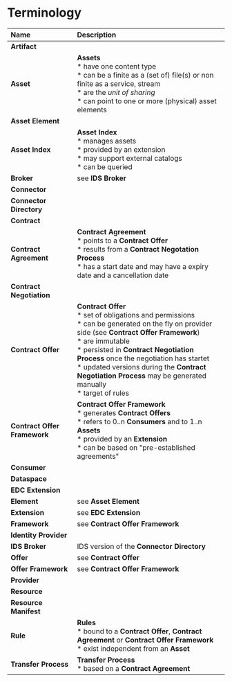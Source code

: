 # Terminology

| Name                                   | Description                                         |
|:---                                    |:---                                                 |
| **Artifact**                           |
| **Asset**                              | **Assets**<br/>* have one content type<br/>* can be a finite as a (set of) file(s) or non finite as a service, stream</br>* are the _unit of sharing_<br/>* can point to one or more (physical) asset elements
| **Asset Element**                      |
| **Asset Index**                        | **Asset Index**<br/>* manages assets<br/>* provided by an extension<br/>* may support external catalogs<br/>* can be queried 
| **Broker**                             | see **IDS Broker**
| **Connector**                          |
| **Connector Directory**                |
| **Contract**                           |
| **Contract Agreement**                 | **Contract Agreement**<br/>* points to a **Contract Offer**<br/>* results from a **Contract Negotation Process**<br/>* has a start date and may have a expiry date and a cancellation date
| **Contract Negotiation**               |
| **Contract Offer**                     | **Contract Offer**<br/>* set of obligations and permissions<br/>* can be generated on the fly on provider side (see **Contract Offer Framework**)<br/>* are immutable<br/>* persisted in **Contract Negotiation Process** once the negotiation has startet<br/>* updated versions during the **Contract Negotiation Process** may be generated manually<br/>* target of rules<br/>
| **Contract Offer Framework**           | **Contract Offer Framework**<br/>* generates **Contract Offers**<br/>* refers to 0..n **Consumers** and to 1..n **Assets**<br/>* provided by an **Extension**<br/>* can be based on "pre-established agreements"
| **Consumer**                           |
| **Dataspace**                          |
| **EDC Extension**                      |
| **Element**                            | see **Asset Element**
| **Extension**                          | see **EDC Extension**
| **Framework**                          | see **Contract Offer Framework**
| **Identity Provider**                  |
| **IDS Broker**                         | IDS version of the **Connector Directory**
| **Offer**                              | see **Contract Offer**
| **Offer Framework**                    | see **Contract Offer Framework**
| **Provider**                           |
| **Resource**                           |
| **Resource Manifest**                  |
| **Rule**                               | **Rules**<br/>* bound to a **Contract Offer**, **Contract Agreement** or **Contract Offer Framework**<br/>* exist independent from an **Asset**
| **Transfer Process**                   | **Transfer Process**<br/>* based on a **Contract Agreement**